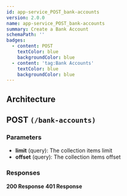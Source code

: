 ```yaml
---
id: app-service_POST_bank-accounts
version: 2.0.0
name: app-service_POST_bank-accounts
summary: Create a Bank Account
schemaPath: ''
badges:
  - content: POST
    textColor: blue
    backgroundColor: blue
  - content: 'tag:Bank Accounts'
    textColor: blue
    backgroundColor: blue
---
```

## Architecture
<NodeGraph />



## POST `(/bank-accounts)`

### Parameters
- **limit** (query): The collection items limit
- **offset** (query): The collection items offset




### Responses
**200 Response**
<SchemaViewer file="response-200.json" maxHeight="500" id="response-200" />
      **401 Response**
<SchemaViewer file="response-401.json" maxHeight="500" id="response-401" />
